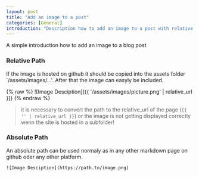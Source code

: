 ```yaml
---
layout: post
title: "Add an image to a post"
categories: [General]
introduction: "Description how to add an image to a post with relative and absolute path."
---
```


A simple introduction how to add an image to a blog post

### Relative Path

If the image is hosted on github it should be copied into the assets folder `/assets/images/...'. After that the image can easyly be included.

{% raw %}
![Image Desciption]({{ '/assets/images/picture.png' | relative_url }})
{% endraw %}

> it is necessary to convert the path to the relative_url of the page (`{{ '' | relative_url }}`) or the image is not getting displayed correctly wenn the site is hosted in a subfolder!

### Absolute Path

An absolute path can be used normaly as in any other markdown page on github oder any other platform.

```
![Image Desciption](https://path.to/image.png)
```